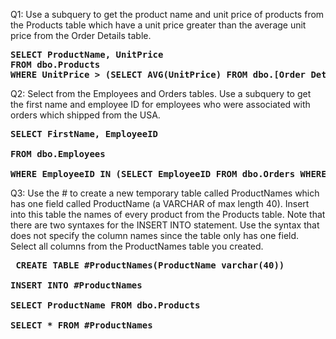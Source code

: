 Q1: Use a subquery to get the product name and unit price of products from the Products table which have a unit price greater than the average unit price from the Order Details table.
<pre><b>SELECT ProductName, UnitPrice
FROM dbo.Products
WHERE UnitPrice > (SELECT AVG(UnitPrice) FROM dbo.[Order Details])
</b></pre>


Q2: Select from the Employees and Orders tables. Use a subquery to get the first name and employee ID for employees who were associated with orders which shipped from the USA.
<pre><b>SELECT FirstName, EmployeeID

FROM dbo.Employees

WHERE EmployeeID IN (SELECT EmployeeID FROM dbo.Orders WHERE ShipCountry = 'USA')
</b></pre>


Q3: Use the # to create a new temporary table called ProductNames which has one field called ProductName (a VARCHAR of max length 40).
    Insert into this table the names of every product from the Products table. Note that there are two syntaxes for the INSERT INTO statement. Use the syntax that does not specify the column names since the table only has one field.
    Select all columns from the ProductNames table you created.
<pre><b> CREATE TABLE #ProductNames(ProductName varchar(40))

INSERT INTO #ProductNames

SELECT ProductName FROM dbo.Products 

SELECT * FROM #ProductNames
</b></pre>

